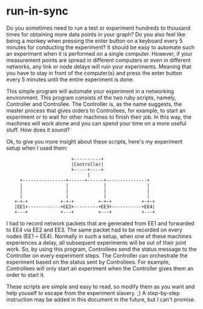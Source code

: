 # run-in-sync

Do you sometimes need to run a test or experiment hundreds to thousand times
for obtaining more data points in your graph? Do you also feel like being a
monkey when pressing the enter button on a keyboard every 5 minutes for
conducting the experiment? It should be easy to automate such an
experiment when it is performed on a single computer. However, if your
measurement points are spread in different computers or even in different
networks, any link or node delays will ruin your experiments. Meaning that you
have to stay in front of the computer(s) and press the enter button every 5
minutes until the entire experiment is done.

This simple program will automate your experiment in a networking environment.
This program consists of the two ruby scripts, namely, Controller and
Controllee. The Controller is, as the name suggests, the master process that
gives orders to Controllees, for example, to start an experiment or to wait for
other machines to finish their job. In this way, the machines will work alone
and you can spend your time on a more useful stuff. How does it sound?

Ok, to give you more insight about these scripts, here's my experiment setup when
I used them:

                            +----------+
                            |Controller|
                            +-----+----+
                                  |
         +----------------+------+------+---------------+
         |                |             |               |
         |                |             |               |
         |                |             |               |
       +-+-+            +-+-+         +-+-+           +-+-+
       |EE1+------------+EE2+---------+EE3+-----------+EE4|
       +---+            +---+         +---+           +---+

I had to record network packets that are generated from EE1 and forwarded to
EE4 via EE2 and EE3. The same packet had to be recorded on every nodes (EE1 ~ EE4). 
Normally in such a setup, when one of these machines experiences a delay, all 
subsequent experiments will be out of their joint work. So, by using this program,
Controllees send the status message to the Controller on every experiment
steps. The Controller can orchestrate the experiment based on the status sent
by Controllees. For example, Controllees will only start an experiment when the
Controller gives them an order to start it. 

These scripts are simple and easy to read, so modify them as you want and help
youself to escape from the experiment slavery. ;) A step-by-step instruction
may be added in this document in the future, but I can't promise.
